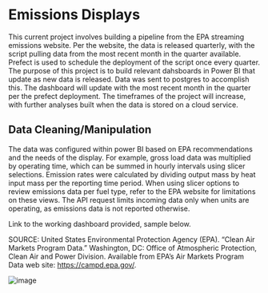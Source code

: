 # Emissions Displays

This current project involves building a pipeline from the EPA streaming emissions website. Per the website, the data is released quarterly, with the script pulling data from the most recent month in the quarter available.
Prefect is used to schedule the deployment of the script once every quarter. The purpose of this project is to build relevant dahsboards in Power BI that update as new data is released. Data was sent to postgres to accomplish this.
The dashboard will update with the most recent month in the quarter per the prefect deployment. The timeframes of the project will increase, with further analyses built when the data is stored on a cloud service. 

## Data Cleaning/Manipulation

The data was configured within power BI based on EPA recommendations and the needs of the display. For example, gross load data was multiplied by operating time, which can be summed in hourly intervals using slicer selections. Emission rates were calculated by dividing output mass by heat input mass per the reporting time period. When using slicer options to review emissions data per fuel type, refer to the EPA website for limitations on these views. The API request limits incoming data only when units are operating, as emissions data is not reported otherwise.  

Link to the working dashboard provided, sample below.

SOURCE: United States Environmental Protection Agency (EPA). “Clean Air Markets Program Data.” Washington, DC: Office of Atmospheric Protection, Clean Air and Power Division. Available from EPA’s Air Markets Program Data web site: https://campd.epa.gov/.

![image](https://github.com/user-attachments/assets/6dab7d40-11f6-476d-84c5-3d5a308034db)

